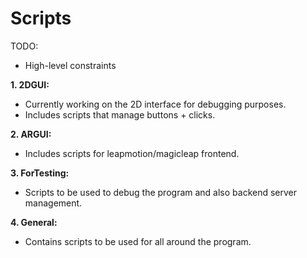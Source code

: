 # Scripts

TODO:
- High-level constraints

**1. 2DGUI:**
  - Currently working on the 2D interface for debugging purposes.
  - Includes scripts that manage buttons + clicks.

**2. ARGUI:**
  - Includes scripts for leapmotion/magicleap frontend.

**3. ForTesting:**
  - Scripts to be used to debug the program and also backend server management.

**4. General:**
  - Contains scripts to be used for all around the program.
